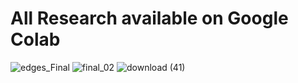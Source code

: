 # All Research available on Google Colab

![edges_Final](https://user-images.githubusercontent.com/92052904/203103485-f1304d89-df0e-44b6-908b-e82fa5a3e465.jpg)
![final_02](https://user-images.githubusercontent.com/92052904/203103655-93c3345e-d4ce-47dc-8761-85275b45c25d.jpg)
![download (41)](https://user-images.githubusercontent.com/92052904/203103695-db08b9eb-3b67-459b-860e-2ec0b191154c.png)
